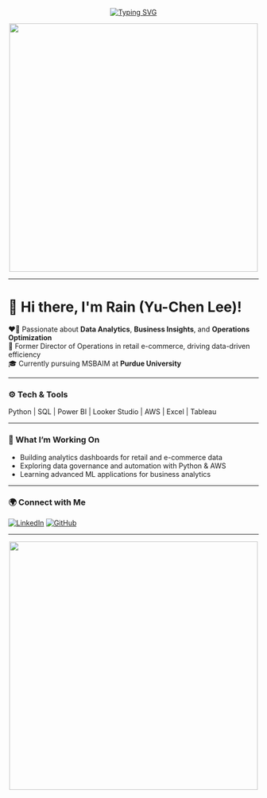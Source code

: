 <div align="center">

[![Typing SVG](https://readme-typing-svg.demolab.com?font=Fira+Code&size=25&pause=1000&color=00C2CB&center=true&vCenter=true&width=600&lines=Hi!+I'm+Rain+(Yu-Chen+Lee)!;Data+Analyst+%26+Operations+Leader;MSBAIM+Student+@+Purdue+University)](https://git.io/typing-svg)

<img src="https://media.giphy.com/media/dWesBcTLavkZuG35MI/giphy.gif" width="500"/>

</div>

---

# 👋 Hi there, I'm Rain (Yu-Chen Lee)!

❤️‍🔥 Passionate about **Data Analytics**, **Business Insights**, and **Operations Optimization**  
💼 Former Director of Operations in retail e-commerce, driving data-driven efficiency  
🎓 Currently pursuing MSBAIM at **Purdue University**

---

### ⚙️ Tech & Tools
Python | SQL | Power BI | Looker Studio | AWS | Excel | Tableau

---

### 🌱 What I’m Working On
- Building analytics dashboards for retail and e-commerce data  
- Exploring data governance and automation with Python & AWS  
- Learning advanced ML applications for business analytics  

---

### 🌍 Connect with Me
[![LinkedIn](https://img.shields.io/badge/LinkedIn-RainLee-blue)](https://www.linkedin.com/in/yourlinkedinurl)
[![GitHub](https://img.shields.io/github/followers/yuchenlee427?label=Follow&style=social)](https://github.com/yuchenlee427)

---

<div align="center">

<img src="intro.gif" width="500"/>

</div>


<!--
**yuchenlee427/yuchenlee427** is a ✨ _special_ ✨ repository because its `README.md` (this file) appears on your GitHub profile.

Here are some ideas to get you started:

- 🔭 I’m currently working on ...
- 🌱 I’m currently learning ...
- 👯 I’m looking to collaborate on ...
- 🤔 I’m looking for help with ...
- 💬 Ask me about ...
- 📫 How to reach me: ...
- 😄 Pronouns: ...
- ⚡ Fun fact: ...
-->
